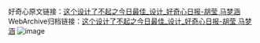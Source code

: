 好奇心原文链接：[这个设计了不起之今日最佳_设计_好奇心日报-胡莹 马梦涵](https://www.qdaily.com/articles/11261.html)
WebArchive归档链接：[这个设计了不起之今日最佳_设计_好奇心日报-胡莹 马梦涵](http://web.archive.org/web/20160410024225/http://www.qdaily.com/articles/11261.html)
![image](http://ww3.sinaimg.cn/large/007d5XDply1g3wgkwib6yj30u0arib29)